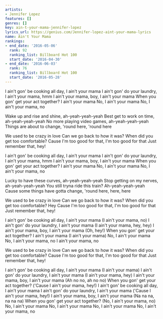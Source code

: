 ```yaml
---
artists:
- Jennifer Lopez
features: []
genres: []
key: ain-t-your-mama-jennifer-lopez
lyrics_url: https://genius.com/Jennifer-lopez-aint-your-mama-lyrics
name: Ain't Your Mama
rankings:
- end_date: '2016-05-06'
  rank: 92
  ranking_list: Billboard Hot 100
  start_date: '2016-04-30'
- end_date: '2016-06-03'
  rank: 76
  ranking_list: Billboard Hot 100
  start_date: '2016-05-28'
---
```

I ain't gon' be cooking all day, I ain't your mama
I ain't gon' do your laundry, I ain't your mama, hmm
I ain't your mama, boy, I ain't your mama
When you gon' get your act together?
I ain't your mama
No, I ain't your mama
No, I ain't your mama, no


Wake up and rise and shine, ah-yeah-yeah-yeah
Best get to work on time, ah-yeah-yeah-yeah
No more playing video games, ah-yeah-yeah-yeah
Things are about to change, 'round here, 'round here


We used to be crazy in love
Can we go back to how it was?
When did you get too comfortable?
Cause I'm too good for that, I'm too good for that
Just remember that, hey!


I ain't gon' be cooking all day, I ain't your mama
I ain't gon' do your laundry, I ain't your mama, hmm
I ain't your mama, boy, I ain't your mama
When you gon' get your act together?
I ain't your mama
No, I ain't your mama
No, I ain't your mama, no


Lucky to have these curves, ah-yeah-yeah-yeah
Stop getting on my nerves, ah-yeah-yeah-yeah
You still tryna ride this train? Ah-yeah-yeah-yeah
Cause some things have gotta change, 'round here, here, here


We used to be crazy in love
Can we go back to how it was?
When did you get too comfortable? Hey
Cause I'm too good for that, I'm too good for that
Just remember that, hey!


I ain't gon' be cooking all day, I ain't your mama (I ain't your mama, no)
I ain't gon' do your laundry, I ain't your mama (I ain't your mama, hey, hey)
I ain't your mama, boy, I ain't your mama (Oh, hey!)
When you gon' get your act together?
I ain't your mama (I ain't your mama)
No, I ain't your mama
No, I ain't your mama, no
I ain't your mama, no


We used to be crazy in love
Can we go back to how it was?
When did you get too comfortable?
Cause I'm too good for that, I'm too good for that
Just remember that, hey!


I ain't gon' be cooking all day, I ain't your mama (I ain't your mama)
I ain't gon' do your laundry, I ain't your mama (I ain't your mama, hey)
I ain't your mama, boy, I ain't your mama (Ah no no, ah no no)
When you gon' get your act together? ('Cause I ain't your mama, hey!)
I ain't gon' be cooking all day, I ain't your mama
I ain't gon' do your laundry, I ain't your mama ('Cause I ain't your mama, hey!)
I ain't your mama, boy, I ain't your mama (Na na na, na na na)
When you gon' get your act together? (No, I ain't your mama, no)
No, I ain't your mama
No, I ain't your mama
No, I ain't your mama
No, I ain't your mama, no
